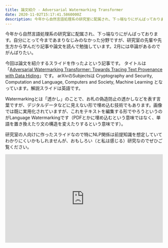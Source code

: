 ```yaml
---
title: 論文紹介 - Adversarial Watermarking Transformer
date: 2020-11-02T15:17:41.5860000Z
description: 今年から自然言語処理系の研究室に配属され、下っ端なりにがんばっております。自分にとって今まであまりなじみのなかった分野ですが、研究室の先輩や先生方から学んだり記事や論文を読んで勉強しています。2月には卒論があるのでがんばりたい。  今回は論文を紹介するスライドを作ったよという記事です。
---
```


今年から自然言語処理系の研究室に配属され、下っ端なりにがんばっております。自分にとって今まであまりなじみのなかった分野ですが、研究室の先輩や先生方から学んだり記事や論文を読んで勉強しています。2月には卒論があるのでがんばりたい。

今回は論文を紹介するスライドを作ったよという記事です。
タイトルは「[Adversarial Watermarking Transformer: Towards Tracing Text Provenance with Data Hiding](https://arxiv.org/abs/2009.03015)」です。
arXivのSubjectsは Cryptography and Security, Computation and Language, Computers and Society, Machine Learning となっています。解説スライドは英語です。

Watermarkingとは「透かし」のことで、お札の偽造防止の透かしなどを表す言葉ですが、デジタルデータなどに見えない形で埋め込む技術でもあります。画像では既に実用化されていますが、これをテキストを編集する形でやろうというのがLanguage Watermarkingです（PDFとかに埋め込むという意味ではなく、単語を置き換えたり文の構造を変えたりするという意味です）。

研究室の人向けに作ったスライドなので特にNLP関係は前提知識を想定していてわかりにくいかもしれませんが、おもしろい（と私は感じる）研究なのでぜひご覧ください。

<iframe src="https://www.honai.me/slides/embed/adversarial-watermarking-transformer/" title="Adversarial Watermarking Transformer" width="100%" style="aspect-ratio:1.778" frameborder="0" allowfullscreen></iframe>
